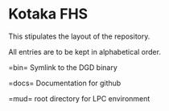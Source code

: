 # Kotaka FHS

This stipulates the layout of the repository.

All entries are to be kept in alphabetical order.

=bin=
    Symlink to the DGD binary

=docs=
    Documentation for github

=mud=
    root directory for LPC environment
